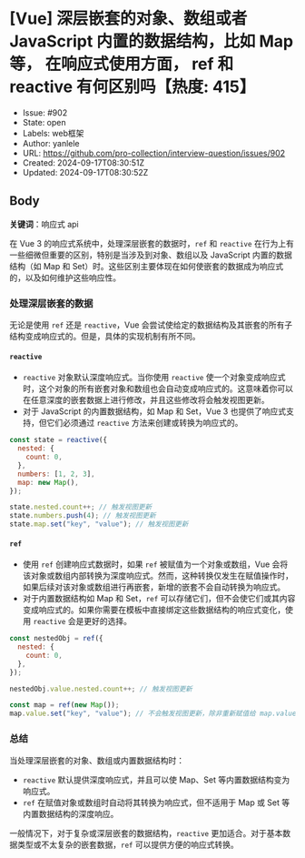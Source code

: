 # [Vue] 深层嵌套的对象、数组或者 JavaScript 内置的数据结构，比如 Map 等， 在响应式使用方面， ref 和 reactive 有何区别吗【热度: 415】

- Issue: #902
- State: open
- Labels: web框架
- Author: yanlele
- URL: https://github.com/pro-collection/interview-question/issues/902
- Created: 2024-09-17T08:30:51Z
- Updated: 2024-09-17T08:30:52Z

## Body

**关键词**：响应式 api

在 Vue 3 的响应式系统中，处理深层嵌套的数据时，`ref` 和 `reactive` 在行为上有一些细微但重要的区别，特别是当涉及到对象、数组以及 JavaScript 内置的数据结构（如 Map 和 Set）时。这些区别主要体现在如何使嵌套的数据成为响应式的，以及如何维护这些响应性。

### 处理深层嵌套的数据

无论是使用 `ref` 还是 `reactive`，Vue 会尝试使给定的数据结构及其嵌套的所有子结构变成响应式的。但是，具体的实现机制有所不同。

#### `reactive`

- `reactive` 对象默认深度响应式。当你使用 `reactive` 使一个对象变成响应式时，这个对象的所有嵌套对象和数组也会自动变成响应式的。这意味着你可以在任意深度的嵌套数据上进行修改，并且这些修改将会触发视图更新。
- 对于 JavaScript 的内置数据结构，如 Map 和 Set，Vue 3 也提供了响应式支持，但它们必须通过 `reactive` 方法来创建或转换为响应式的。

```javascript
const state = reactive({
  nested: {
    count: 0,
  },
  numbers: [1, 2, 3],
  map: new Map(),
});

state.nested.count++; // 触发视图更新
state.numbers.push(4); // 触发视图更新
state.map.set("key", "value"); // 触发视图更新
```

#### `ref`

- 使用 `ref` 创建响应式数据时，如果 `ref` 被赋值为一个对象或数组，Vue 会将该对象或数组内部转换为深度响应式。然而，这种转换仅发生在赋值操作时，如果后续对该对象或数组进行再嵌套，新增的嵌套不会自动转换为响应式。
- 对于内置数据结构如 Map 和 Set，`ref` 可以存储它们，但不会使它们或其内容变成响应式的。如果你需要在模板中直接绑定这些数据结构的响应式变化，使用 `reactive` 会是更好的选择。

```javascript
const nestedObj = ref({
  nested: {
    count: 0,
  },
});

nestedObj.value.nested.count++; // 触发视图更新

const map = ref(new Map());
map.value.set("key", "value"); // 不会触发视图更新，除非重新赋值给 map.value
```

### 总结

当处理深层嵌套的对象、数组或内置数据结构时：

- `reactive` 默认提供深度响应式，并且可以使 Map、Set 等内置数据结构变为响应式。
- `ref` 在赋值对象或数组时自动将其转换为响应式，但不适用于 Map 或 Set 等内置数据结构的深度响应。

一般情况下，对于复杂或深层嵌套的数据结构，`reactive` 更加适合。对于基本数据类型或不太复杂的嵌套数据，`ref` 可以提供方便的响应式转换。

